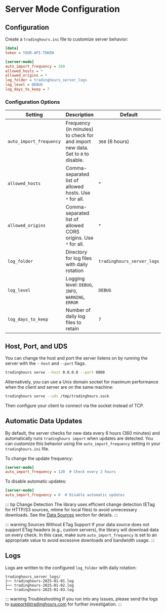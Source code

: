 # Server Mode Configuration
## Configuration

Create a `tradinghours.ini` file to customize server behavior:

```ini
[data]
token = YOUR-API-TOKEN

[server-mode]
auto_import_frequency = 360
allowed_hosts = *
allowed_origins = *
log_folder = tradinghours_server_logs
log_level = DEBUG
log_days_to_keep = 7
```

### Configuration Options

| Setting | Description | Default |
|---------|-------------|---------|
| `auto_import_frequency` | Frequency (in minutes) to check for and import new data. Set to `0` to disable. | `360` (6 hours) |
| `allowed_hosts` | Comma-separated list of allowed hosts. Use `*` for all. | `*` |
| `allowed_origins` | Comma-separated list of allowed CORS origins. Use `*` for all. | `*` |
| `log_folder` | Directory for log files with daily rotation | `tradinghours_server_logs` |
| `log_level` | Logging level: `DEBUG`, `INFO`, `WARNING`, `ERROR` | `DEBUG` |
| `log_days_to_keep` | Number of daily log files to retain | `7` |

## Host, Port, and UDS

You can change the host and port the server listens on by running the server with the `--host` and `--port` flags.

```bash
tradinghours serve --host 0.0.0.0 --port 8000
```

Alternatively, you can use a Unix domain socket for maximum performance when the client and server are on the same machine:

```bash
tradinghours serve --uds /tmp/tradinghours.sock
```

Then configure your client to connect via the socket instead of TCP.


## Automatic Data Updates

By default, the server checks for new data every 6 hours (360 minutes) and automatically runs `tradinghours import` when updates are detected. You can customize this behavior using the `auto_import_frequency` setting in your `tradinghours.ini` file.

To change the update frequency:
```ini
[server-mode]
auto_import_frequency = 120  # Check every 2 hours
```

To disable automatic updates:
```ini
[server-mode]
auto_import_frequency = 0  # Disable automatic updates
```

::: tip Change Detection
The library uses efficient change detection (ETag for HTTP/S3 sources, mtime for local files) to avoid unnecessary downloads. See the [Data Sources](https://docs.tradinghours.com/python-library/#data-sources) section for details.
:::

::: warning Sources Without ETag Support
If your data source does not support ETag headers (e.g., custom servers), the library will download data on every check. In this case, make sure `auto_import_frequency` is set to an appropriate value to avoid excessive downloads and bandwidth usage.
:::

## Logs

Logs are written to the configured `log_folder` with daily rotation:

```
tradinghours_server_logs/
├── tradinghours-2025-01-01.log
├── tradinghours-2025-01-02.log
└── tradinghours-2025-01-03.log
```

::: warning Troubleshooting
If you run into any issues, please send the logs to support@tradinghours.com for further investigation.
:::